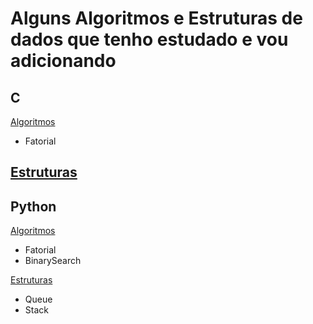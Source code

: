 # Alguns Algoritmos e Estruturas de dados que tenho estudado e vou adicionando 

## C
[Algoritmos]()
  -  Fatorial

[Estruturas]()
  -
## Python
[Algoritmos]()
  - Fatorial
  - BinarySearch

[Estruturas]()
  - Queue
  - Stack

